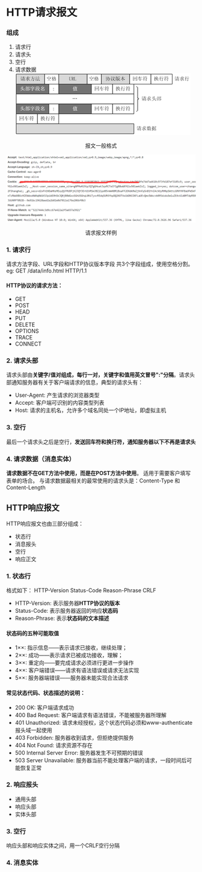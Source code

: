 # HTTP请求报文
### 组成
1. 请求行
2. 请求头
3. 空行
4. 请求数据
![报文一般格式](./images/报文一般格式.png)
<center>报文一般格式</center>

![报文的样例](images/请求报文样例.png)
<center>请求报文样例</center>

### 1. 请求行
请求方法字段、URL字段和HTTP协议版本字段 共3个字段组成，使用空格分割。
eg: GET /data/info.html HTTP/1.1

#### HTTP协议的请求方法：
- GET
- POST
- HEAD
- PUT
- DELETE
- OPTIONS
- TRACE
- CONNECT

### 2. 请求头部
请求头部由**关键字/值对组成，每行一对，关键字和值用英文冒号":"分隔**。请求头部通知服务器有关于客户端请求的信息，典型的请求头有：
+ User-Agent: 产生请求的浏览器类型
+ Accept: 客户端可识别的内容类型列表
+ Host: 请求的主机名，允许多个域名同处一个IP地址，即虚拟主机

### 3. 空行
最后一个请求头之后是空行，**发送回车符和换行符，通知服务器以下不再是请求头**

### 4. 请求数据（消息实体）
**请求数据不在GET方法中使用，而是在POST方法中使用**。
适用于需要客户填写表单的场合。
与请求数据最相关的最常使用的请求头是：Content-Type 和 Content-Length


## HTTP响应报文
HTTP响应报文也由三部分组成：
- 状态行
- 消息报头
- 空行
- 响应正文
  
### 1. 状态行
格式如下：
HTTP-Version Status-Code Reason-Phrase CRLF
- HTTP-Version: 表示服务器**HTTP协议的版本**
- Status-Code: 表示服务器返回的响应**状态码**
- Reason-Phrase: 表示**状态码的文本描述**

#### 状态码的五种可能取值
- 1××: 指示信息——表示请求已接收，继续处理；
- 2××: 成功——表示请求已被成功接收，理解；
- 3××: 重定向——要完成请求必须进行更进一步操作
- 4××: 客户端错误——请求有语法错误或请求无法实现
- 5××: 服务器端错误——服务器未能实现合法请求

#### 常见状态代码、状态描述的说明：
+ 200 OK: 客户端请求成功
+ 400 Bad Request: 客户端请求有语法错误，不能被服务器所理解
+ 401 Unauthorized: 请求未经授权，这个状态代码必须和www-authenticate报头域一起使用
+ 403 Forbidden: 服务器收到请求，但拒绝提供服务
+ 404 Not Found: 请求资源不存在
+ 500 Internal Server Error: 服务器发生不可预期的错误
+ 503 Server Unavailable: 服务器当前不能处理客户端的请求，一段时间后可能恢复正常

### 2. 响应报头
+ 通用头部
+ 响应头部
+ 实体头部

### 3. 空行
响应头部和响应实体之间，用一个CRLF空行分隔

### 4. 消息实体